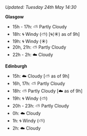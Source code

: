 *Updated: Tuesday 24th May 14:30*

**Glasgow**

* 15h - 17h: :partly_sunny: Partly Cloudy
* 18h: :cyclone: Windy (:partly_sunny:) [:cyclone:(:sunny:) as of 9h]
* 19h: :cyclone: Windy (:sunny:)
* 20h, 21h: :partly_sunny: Partly Cloudy
* 22h - 2h: :cloud: Cloudy

**Edinburgh**

* 15h: :cloud: Cloudy [:partly_sunny: as of 9h]
* 16h, 17h: :partly_sunny: Partly Cloudy
* 18h: :partly_sunny: Partly Cloudy [:cloud: as of 9h]
* 19h: :cyclone: Windy (:partly_sunny:)
* 20h - 23h: :partly_sunny: Partly Cloudy
* 0h: :cloud: Cloudy
* 1h: :cyclone: Windy (:partly_sunny:)
* 2h: :cloud: Cloudy
